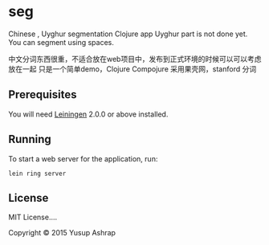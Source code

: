 # seg

Chinese , Uyghur segmentation Clojure app
Uyghur part is not done yet. You can segment using spaces.

中文分词东西很重，不适合放在web项目中，发布到正式环境的时候可以可以考虑放在一起
只是一个简单demo，Clojure Compojure
采用果壳网，stanford 分词


## Prerequisites

You will need [Leiningen][] 2.0.0 or above installed.

[leiningen]: https://github.com/technomancy/leiningen

## Running

To start a web server for the application, run:

    lein ring server

## License

MIT License....

Copyright © 2015 Yusup Ashrap
